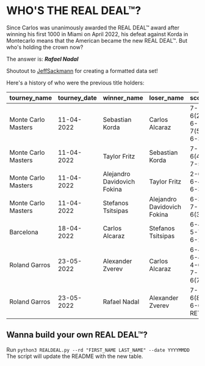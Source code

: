 # WHO'S THE REAL DEAL™?

Since Carlos was unanimously awarded the REAL DEAL™ award after winning his first 1000 in Miami on April 2022, his defeat against Korda in Montecarlo means that the American became the new REAL DEAL™. But who's holding the crown now?

The answer is: ***Rafael Nadal***

Shoutout to [JeffSackmann](https://github.com/JeffSackmann/tennis_atp) for creating a formatted data set!

Here's a history of who were the previous title holders:

| tourney_name        | tourney_date   | winner_name                 | loser_name                  | score              | round   |
|:--------------------|:---------------|:----------------------------|:----------------------------|:-------------------|:--------|
| Monte Carlo Masters | 11-04-2022     | Sebastian Korda             | Carlos Alcaraz              | 7-6(2) 6-7(5) 6-3  | R32     |
| Monte Carlo Masters | 11-04-2022     | Taylor Fritz                | Sebastian Korda             | 7-6(4) 7-5         | R16     |
| Monte Carlo Masters | 11-04-2022     | Alejandro Davidovich Fokina | Taylor Fritz                | 2-6 6-4 6-3        | QF      |
| Monte Carlo Masters | 11-04-2022     | Stefanos Tsitsipas          | Alejandro Davidovich Fokina | 6-3 7-6(3)         | F       |
| Barcelona           | 18-04-2022     | Carlos Alcaraz              | Stefanos Tsitsipas          | 6-4 5-7 6-2        | QF      |
| Roland Garros       | 23-05-2022     | Alexander Zverev            | Carlos Alcaraz              | 6-4 6-4 4-6 7-6(7) | QF      |
| Roland Garros       | 23-05-2022     | Rafael Nadal                | Alexander Zverev            | 7-6(8) 6-6 RET     | SF      |


## Wanna build your own REAL DEAL™?

Run ```python3 REALDEAL.py --rd "FIRST_NAME LAST_NAME" --date YYYYMMDD ```
The script will update the README with the new table.

